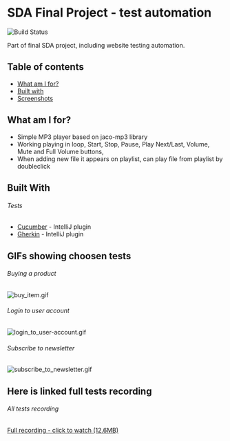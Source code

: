 # SDA Final Project - test automation 

![Build Status](https://travis-ci.com/Wuszek/MP3Player.svg?token=qwXjy3hJBFKyzysCpz3i&branch=develop)

Part of final SDA project, including website testing automation. 

## Table of contents
* [What am I for?](#what-am-i-for)
* [Built with](#built-with)
* [Screenshots](#screenshots)

## What am I for?
  - Simple MP3 player based on jaco-mp3 library 
  - Working playing in loop, Start, Stop, Pause, Play Next/Last, Volume, Mute and Full Volume buttons,
  - When adding new file it appears on playlist, can play file from playlist by doubleclick

  
## Built With
###### Tests
   - [Cucumber](https://cucumber.io/) - IntelliJ plugin
   - [Gherkin](https://cucumber.io/docs/gherkin/) - IntelliJ plugin

## GIFs showing choosen tests  
  
  ###### Buying a product
  ![buy_item.gif](https://s7.gifyu.com/images/buy_item.gif)
     
  ###### Login to user account  
  ![login_to_user-account.gif](https://s7.gifyu.com/images/login_to_user-account.gif)
  
  ###### Subscribe to newsletter  
  ![subscribe_to_newsletter.gif](https://s7.gifyu.com/images/subscribe_to_newsletter.gif)
  
## Here is linked full tests recording  

  ###### All tests recording
  [Full recording - click to watch (12.6MB)](https://gifyu.com/image/Wbkt)  